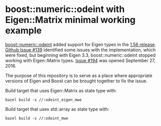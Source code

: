 # boost::numeric::odeint with Eigen::Matrix minimal working example
[boost::numeric::odeint](https://www.boost.org/doc/libs/release/libs/numeric/odeint/)
added support for Eigen types in the [1.56
release](https://github.com/boostorg/odeint/tree/boost-1.56.0). [Github Issue
#139](https://github.com/headmyshoulder/odeint-v2/issues/139) identified some
issues with the implementation, which were fixed, but beginning with Eigen
3.3, boost::numeric::odeint stopped working with Eigen::Matrix types. [Issue 
#194](https://github.com/headmyshoulder/odeint-v2/issues/194) was opened
September 27, 2016.

The purpose of this repository is to serve as a place where appropriate
versions of Eigen and Boost can be brought together to fix the issue.


Build target that uses Eigen::Matrix as state type with:

    bazel build -s //:odeint_eigen_mwe

Build target that uses std::array as state type with:

    bazel build -s //:odeint_mwe

